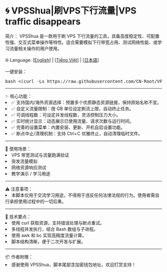 # 🌀 VPSShua|刷VPS下行流量|VPS traffic disappears

简介：
VPSShua 是一款用于刷 VPS 下行流量的工具，具备高度稳定性、可配置性强、交互式菜单操作等特性。适合需要模拟下行带宽占用、测试网络性能、或学习流量相关操作的用户使用。
<br/><br/>
🌐 Language: [<a href="https://github.com/CN-Root/VPSShua/blob/main/language/README.en.md">English</a>] | [<a href="https://github.com/CN-Root/VPSShua/blob/main/language/README.vi.md">Tiếng Việt</a>] | [<a href="https://github.com/CN-Root/VPSShua/blob/main/language/README.ja.md">日本語</a>]
<br/><br/>
一键安装：
<pre lang="markdown">bash <(curl -Ls https://raw.githubusercontent.com/CN-Root/VPSShua/main/install.sh)</pre>
<hr/>
✨ 核心功能：
<ui>
<li>✅ 支持国内/海外资源选择：预置多个优质静态资源链接，保持原始名称不变。</li>
<li>✅ 自定义流量限制：按 GB 单位设定刷流上限，自动终止任务。</li>
<li>✅ 可调线程数：可设定并发线程数，灵活控制压力大小。</li>
<li>✅ 实时统计显示：动态展示已使用流量、请求次数与运行时间。</li>
<li>✅ 完善的设置菜单：内置安装、更新、开机自启设置功能。</li>
<li>✅ 断点中止/清理机制：支持 Ctrl+C 优雅终止，自动清理临时文件。</li>
</ui>
<hr/>
🚀 使用场景：
<ui>
<li>VPS 带宽测试与流量跑满验证</li>
<li>突发流量模拟</li>
<li>网络资源响应测试</li>
<li>教学演示 / 学习用途</li>
</ui>
<hr/>
⚠️ 注意事项：
<ui>
<li>本脚本仅用于交流学习用途，不得用于违反任何法律法规的行为。使用者需自行承担使用过程中的一切后果。</li>
</ui>
<hr/>
🧠 技术要点：
<ui>
<li>使用 curl 获取资源，支持错误处理与断点重试。</li>
<li>多线程并发执行，结合 Bash 数组与子进程。</li>
<li>使用 awk 和 bc 实现高精度流量计算。</li>
<li>脚本结构清晰，便于二次开发与扩展。</li>
</ui>
<hr/>
📦 作者附赠：
<ui>
<li>感谢使用 VPSShua，脚本尾部含加密钱包地址，欢迎打赏支持！
</ui>
